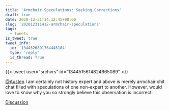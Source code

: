 ```yaml
---
title: 'Armchair Speculations: Seeking Corrections'
draft: true
date: 2020-12-31T14:12:45+00:00
slug: '202012311412-armchair-speculations'
tags:
  - tweets
is_tweet: true
tweet_info:
  id: '1344526891764445184'
  type: 'reply'
  is_thread: True
---
```




{{< tweet user="srchvrs" id="1344515614824665089" >}}

[@Austen](https://x.com/Austen) I am certainly not history expert and above is merely armchair chit chat filled with speculations of one non-expert to another. However, would love to know why you so strongly believe this observation is incorrect.

[Discussion](https://x.com/sytelus/status/1344526891764445184)
